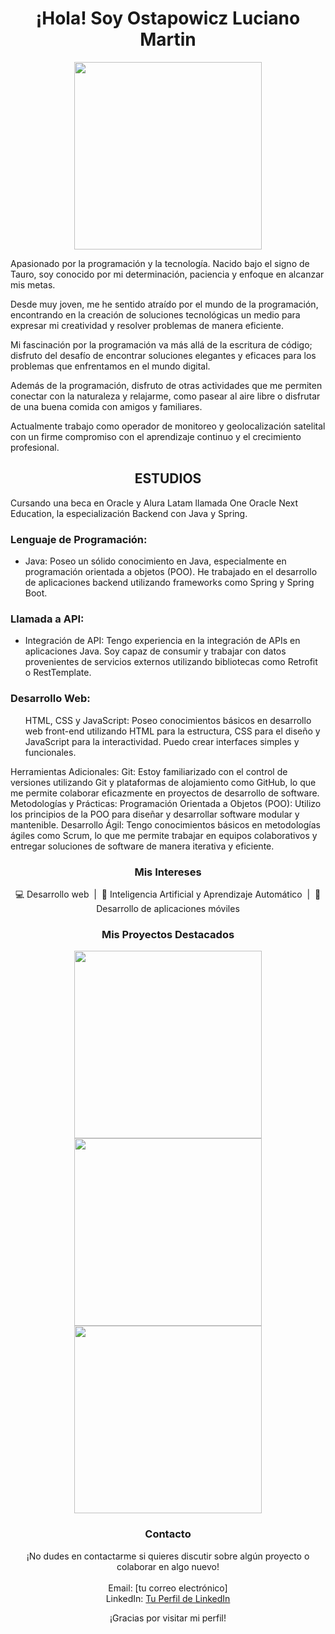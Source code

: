 <h1 align="center">¡Hola! Soy Ostapowicz Luciano Martin</h1>
<p align="center">
  <img src="https://blogger.googleusercontent.com/img/b/R29vZ2xl/AVvXsEi_ML0kykqSnXdoXfnBcP3Djv5CYR4zCRawmZVJiZjicALstQFQcxdVdRzdf3kt4JdTSh3EkAQVc0EeDDc0hLOU4v7FcVSSKBFF5rGAbXiArSTNWQKKVgGuz85mSbhyNOjcCX5WnnlEA2U/s320/gif+bienvenidos.gif" width="300">
</p>

<p align="center">
  <samp>
   <p>Apasionado por la programación y la tecnología. Nacido bajo el signo de Tauro, soy conocido por mi determinación, paciencia y enfoque en alcanzar mis metas.</p>
    <p>Desde muy joven, me he sentido atraído por el mundo de la programación, encontrando en la creación de soluciones tecnológicas un medio para expresar mi creatividad y resolver problemas de manera eficiente.</p>
    <p>Mi fascinación por la programación va más allá de la escritura de código; disfruto del desafío de encontrar soluciones elegantes y eficaces para los problemas que enfrentamos en el mundo digital.</p>
    <p>Además de la programación, disfruto de otras actividades que me permiten conectar con la naturaleza y relajarme, como pasear al aire libre o disfrutar de una buena comida con amigos y familiares.</p>
    <p>Actualmente trabajo como operador de monitoreo y geolocalización satelital con un firme compromiso con el aprendizaje continuo y el crecimiento profesional.</p> 

<h2 align="center">ESTUDIOS</h2>
    <p>Cursando una beca en Oracle y Alura Latam llamada One Oracle Next Education, la especialización Backend con Java y Spring.</p>
<h3>Lenguaje de Programación:</h3>
<ul>
  <li>Java: Poseo un sólido conocimiento en Java, especialmente en programación orientada a objetos (POO). He trabajado en el desarrollo de aplicaciones backend utilizando frameworks como Spring y Spring Boot.</li>
</ul>
<h3>Llamada a API:</h3>
<ul>
<li>Integración de API: Tengo experiencia en la integración de APIs en aplicaciones Java. Soy capaz de consumir y trabajar con datos provenientes de servicios externos utilizando bibliotecas como Retrofit o RestTemplate.</li>
</ul>
<h3>Desarrollo Web:</h3>
<ul>
HTML, CSS y JavaScript: Poseo conocimientos básicos en desarrollo web front-end utilizando HTML para la estructura, CSS para el diseño y JavaScript para la interactividad. Puedo crear interfaces simples y funcionales.
</ul>
Herramientas Adicionales:
Git: Estoy familiarizado con el control de versiones utilizando Git y plataformas de alojamiento como GitHub, lo que me permite colaborar eficazmente en proyectos de desarrollo de software.
Metodologías y Prácticas:
Programación Orientada a Objetos (POO): Utilizo los principios de la POO para diseñar y desarrollar software modular y mantenible.
Desarrollo Ágil: Tengo conocimientos básicos en metodologías ágiles como Scrum, lo que me permite trabajar en equipos colaborativos y entregar soluciones de software de manera iterativa y eficiente.

  </samp>
</p>

<h3 align="center">Mis Intereses</h3>
<p align="center">
  💻 Desarrollo web &nbsp;|&nbsp; 🤖 Inteligencia Artificial y Aprendizaje Automático &nbsp;|&nbsp; 📱 Desarrollo de aplicaciones móviles
</p>

<h3 align="center">Mis Proyectos Destacados</h3>

<p align="center">
  <a href="[Enlace a tu proyecto 1]">
    <img src="[URL de la imagen del proyecto 1]" width="300">
  </a>
  <a href="[Enlace a tu proyecto 2]">
    <img src="[URL de la imagen del proyecto 2]" width="300">
  </a>
  <a href="[Enlace a tu proyecto 3]">
    <img src="[URL de la imagen del proyecto 3]" width="300">
  </a>
</p>

<h3 align="center">Contacto</h3>
<p align="center">
  ¡No dudes en contactarme si quieres discutir sobre algún proyecto o colaborar en algo nuevo!
  <br>
  <br>
  Email: [tu correo electrónico]
  <br>
  LinkedIn: <a href="[enlace a tu perfil de LinkedIn]">Tu Perfil de LinkedIn</a>
</p>

<p align="center">
  ¡Gracias por visitar mi perfil!
</p>
